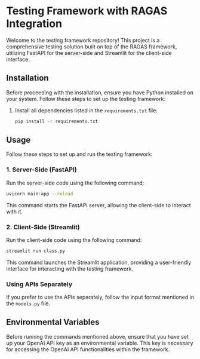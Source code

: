 # Testing Framework with RAGAS Integration

Welcome to the testing framework repository! This project is a comprehensive testing solution built on top of the RAGAS framework, utilizing FastAPI for the server-side and Streamlit for the client-side interface.

## Installation

Before proceeding with the installation, ensure you have Python installed on your system. Follow these steps to set up the testing framework:

1. Install all dependencies listed in the `requirements.txt` file:

    ```bash
    pip install -r requirements.txt
    ```

## Usage

Follow these steps to set up and run the testing framework:

### 1. Server-Side (FastAPI)

Run the server-side code using the following command:

```bash
uvicorn main:app --reload
```

This command starts the FastAPI server, allowing the client-side to interact with it.

### 2. Client-Side (Streamlit)

Run the client-side code using the following command:

```bash
streamlit run class.py
```

This command launches the Streamlit application, providing a user-friendly interface for interacting with the testing framework.

### Using APIs Separately

If you prefer to use the APIs separately, follow the input format mentioned in the `models.py` file.
## Environmental Variables

Before running the commands mentioned above, ensure that you have set up your OpenAI API key as an environmental variable. This key is necessary for accessing the OpenAI API functionalities within the framework.
